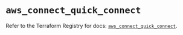 # `aws_connect_quick_connect`

Refer to the Terraform Registry for docs: [`aws_connect_quick_connect`](https://registry.terraform.io/providers/hashicorp/aws/6.6.0/docs/resources/connect_quick_connect).

